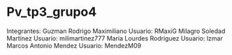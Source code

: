 # Pv_tp3_grupo4
Integrantes: 
Guzman Rodrigo Maximiliano  Usuario: RMaxiG
Milagro Soledad Martínez    Usuario: milimartinez777
Maria Lourdes Rodriguez     Usuario: lzmar
Marcos Antonio Mendez       Usuario: MendezM09
